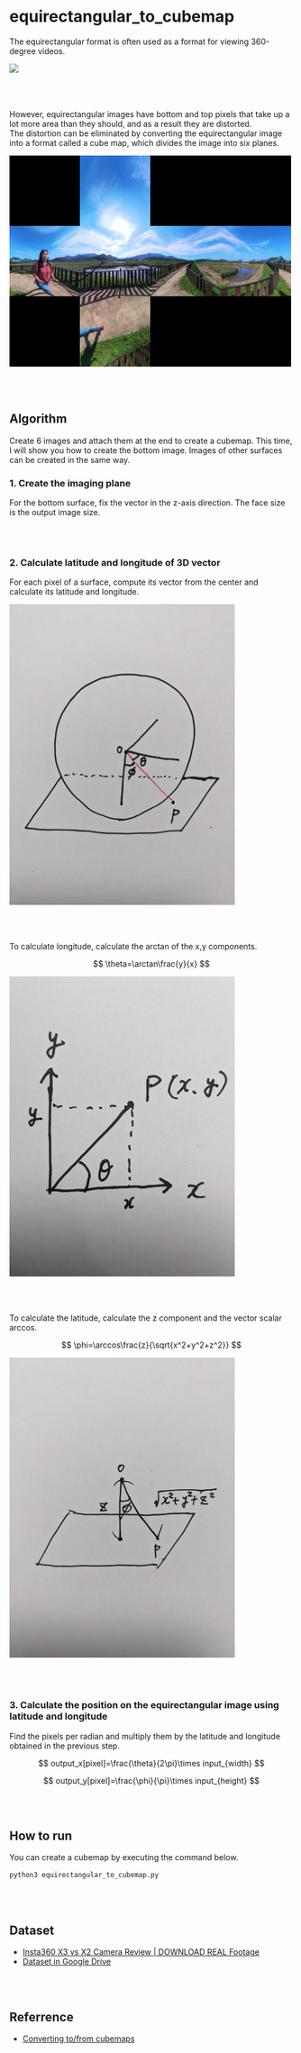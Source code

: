 # equirectangular_to_cubemap
The equirectangular format is often used as a format for viewing 360-degree videos.

<img src='original_equirectangular.png' width='500'>

<br></br>

However, equirectangular images have bottom and top pixels that take up a lot more area than they should, and as a result they are distorted.  
The distortion can be eliminated by converting the equirectangular image into a format called a cube map, which divides the image into six planes.

<img src='cube_map.png' width='500'>

<br></br>

## Algorithm
Create 6 images and attach them at the end to create a cubemap. This time, I will show you how to create the bottom image. Images of other surfaces can be created in the same way.

### **1. Create the imaging plane**
For the bottom surface, fix the vector in the z-axis direction. The face size is the output image size.

<br></br>

### **2. Calculate latitude and longitude of 3D vector**
For each pixel of a surface, compute its vector from the center and calculate its latitude and longitude.

<img src='images/plane.jpg' width='400'>

<br></br>

To calculate longitude, calculate the arctan of the x,y components.

$$
\theta=\arctan\frac{y}{x}
$$

<img src='images/theta.jpg' width='400'>

<br></br>

To calculate the latitude, calculate the z component and the vector scalar arccos.

$$
\phi=\arccos\frac{z}{\sqrt{x^2+y^2+z^2}}
$$

<img src='images/phi.jpg' width='400'>

<br></br>

### **3. Calculate the position on the equirectangular image using latitude and longitude**
Find the pixels per radian and multiply them by the latitude and longitude obtained in the previous step.

$$
output_x[pixel]=\frac{\theta}{2\pi}\times input_{width}
$$

$$
output_y[pixel]=\frac{\phi}{\pi}\times input_{height}
$$

<br></br>

## How to run
You can create a cubemap by executing the command below.

```bash
python3 equirectangular_to_cubemap.py
```

<br></br>

## Dataset
- [Insta360 X3 vs X2 Camera Review | DOWNLOAD REAL Footage](https://www.youtube.com/watch?v=gsQcw1NZDR4)
- [Dataset in Google Drive](https://drive.google.com/drive/folders/1HnwAKZAkJ8ZKL8S-IBMWmDN71RWK3ll8)

<br></br>

## Referrence
- [Converting to/from cubemaps](http://paulbourke.net/panorama/cubemaps/)
